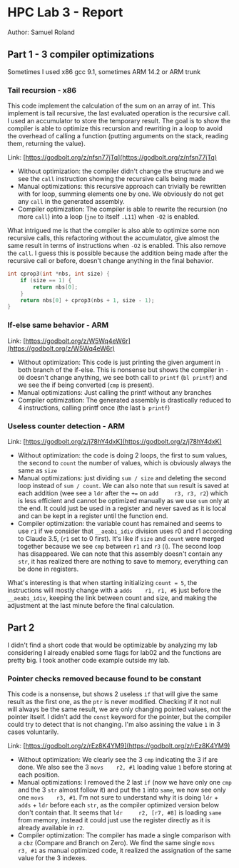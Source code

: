 # HPC Lab 3 - Report
Author: Samuel Roland

## Part 1 - 3 compiler optimizations

Sometimes I used x86 gcc 9.1, sometimes ARM 14.2 or ARM trunk

### Tail recursion - x86
This code implement the calculation of the sum on an array of int. This implement is tail recursive, the last evaluated operation is the recursive call. I used an accumulator to store the temporary result. The goal is to show the compiler is able to optimize this recursion and rewriting in a loop to avoid the overhead of calling a function (putting arguments on the stack, reading them, returning the value).

Link: [https://godbolt.org/z/nfsn77jTq](https://godbolt.org/z/nfsn77jTq)
- Without optimization: the compiler didn't change the structure and we see the `call` instruction showing the recursive calls being made
- Manual optimizations: this recursive approach can trivially be rewritten with for loop, summing elements one by one. We obviously do not get any `call` in the generated assembly.
- Compiler optimization: The compiler is able to rewrite the recursion (no more `call`) into a loop (`jne` to itself `.L11`) when `-O2` is enabled.

What intrigued me is that the compiler is also able to optimize some non recursive calls, this refactoring without the accumulator, give almost the same result in terms of instructions when `-O2` is enabled. This also remove the `call`. I guess this is possible because the addition being made after the recursive call or before, doesn't change anything in the final behavior.
```c
int cprop3(int *nbs, int size) {
    if (size == 1) {
        return nbs[0];
    }
    return nbs[0] + cprop3(nbs + 1, size - 1);
}
```

### If-else same behavior - ARM

Link: [https://godbolt.org/z/W5Wq4eW6r](https://godbolt.org/z/W5Wq4eW6r)
- Without optimization: This code is just printing the given argument in both branch of the if-else. This is nonsense but shows the compiler in `-O0` doesn't change anything, we see both call to `printf` (`bl printf`) and we see the if being converted (`cmp` is present).
- Manual optimizations: Just calling the printf without any branches
- Compiler optimization: The generated assembly is drastically reduced to 4 instructions, calling printf once (the last `b printf`)

### Useless counter detection - ARM
Link: [https://godbolt.org/z/j78hY4dxK](https://godbolt.org/z/j78hY4dxK)
- Without optimization: the code is doing 2 loops, the first to sum values, the second to `count` the number of values, which is obviously always the same as `size`
- Manual optimizations: just dividing `sum / size` and deleting the second loop instead of `sum / count`. We can also note that `sum` result is saved at each addition (wee see a `ldr` after the `+=` on `add     r3, r3, r2`) which is less efficient and cannot be optimized manually as we use `sum` only at the end. It could just be used in a register and never saved as it is local and can be kept in a register until the function end.
- Compiler optimization: the variable count has remained and seems to use `r1` if we consider that `__aeabi_idiv` division uses r0 and r1 according to Claude 3.5, (`r1` set to 0 first). It's like if `size` and `count` were merged together because we see `cmp` between `r1` and `r3` (i). The second loop has disappeared. We can note that this assembly doesn't contain any `str`, it has realized there are nothing to save to memory, everything can be done in registers.

What's interesting is that when starting initializing `count = 5`, the instructions will mostly change with a `adds    r1, r1, #5` just before the `__aeabi_idiv`, keeping the link between count and size, and making the adjustment at the last minute before the final calculation.

## Part 2
I didn't find a short code that would be optimizable by analyzing my lab considering I already enabled some flags for lab02 and the functions are pretty big. I took another code example outside my lab.

### Pointer checks removed because found to be constant
This code is a nonsense, but shows 2 useless `if` that will give the same result as the first one, as the `ptr` is never modified. Checking if it not null will always be the same result, we are only changing pointed values, not the pointer itself. I didn't add the `const` keyword for the pointer, but the compiler could try to detect that is not changing. I'm also assining the value `1` in 3 cases voluntarily.

Link: [https://godbolt.org/z/rEz8K4YM9](https://godbolt.org/z/rEz8K4YM9)
- Without optimization: We clearly see the 3 `cmp` indicating the 3 if are done. We also see the 3 `movs    r2, #1` loading value `1` before storing at each position.
- Manual optimizations: I removed the 2 last `if` (now we have only one `cmp` and the 3 `str` almost follow it) and put the `1` into `same`, we now see only one `movs    r3, #1`. I'm not sure to understand why it is doing `ldr` + `adds` + `ldr` before each `str`, as the compiler optimized version below don't contain that. It seems that `ldr     r2, [r7, #8]` is loading `same` from memory, instead it could just use the register directly as it is already available in `r2`.
- Compiler optimization: The compiler has made a single comparison with a `cbz` (Compare and Branch on Zero). We find the same single `movs    r3, #1` as manual optimized code, it realized the assignation of the same value for the 3 indexes. 

